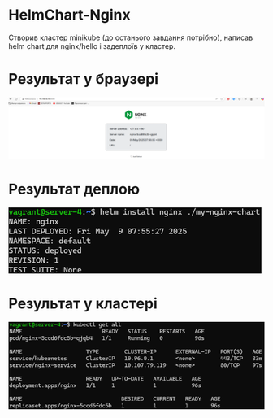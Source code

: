 # HelmChart-Nginx

Створив кластер minikube (до останього завдання потрібно), написав helm chart для nginx/hello і задеплоїв у кластер.

# Результат у браузері
![Nginx hello](images/1.png)

# Результат деплою
![Helm install](images/2.png)

# Результат у кластері
![Cluster](images/3.png)
